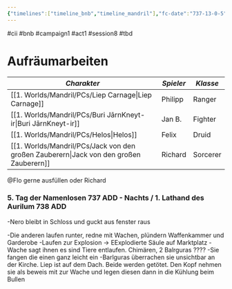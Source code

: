```yaml
---
{"timelines":["timeline_bnb","timeline_mandril"],"fc-date":"737-13-0-5","fc-end":"738-1-1-1","fc-display-name":"Aufräumarbeiten","aat-event-body":"Nachdem die Grafen Sygerik und Medievh besiegt wurden eilen B&B in die Stadt, um die für das Neujahrsturnier geplanten Tiere wieder einzufangen.","aat-render-enabled":true,"dg-publish":true,"permalink":"/2-journals/mandril/campaign-b-and-b/1-act/2022-10-24/","dgPassFrontmatter":true}
---
```


#cii #bnb #campaign1 #act1 #session8 #tbd

# Aufräumarbeiten

| *Charakter* | *Spieler* | *Klasse* |
| ----------- | ----------- | ----------- |
| [[1. Worlds/Mandril/PCs/Liep Carnage\|Liep Carnage]] | Philipp | Ranger |
| [[1. Worlds/Mandril/PCs/Buri JārnKneyt-ir\|Buri JārnKneyt-ir]] | Jan B. | Fighter |
| [[1. Worlds/Mandril/PCs/Helos\|Helos]] | Felix | Druid |
| [[1. Worlds/Mandril/PCs/Jack von den großen Zauberern\|Jack von den großen Zauberern]] | Richard | Sorcerer |



@Flo  gerne ausfüllen oder Richard
### 5. Tag der Namenlosen 737 ADD - Nachts / 1. Lathand des Aurilum 738 ADD
-Nero bleibt in Schloss und guckt aus fenster raus

-Die anderen laufen runter, redne mit Wachen, plündern Waffenkammer und Garderobe
-Laufen zur Explosion -> EExplodierte Säule auf Marktplatz
-Wache sagt ihnen es sind Tiere entlaufen. Chimären, 2 Balrguras ????
-Sie fangen die einen ganz leicht ein
-Barlguras überrachen sie unsichtbar an der Kirche. Liep ist auf dem Dach. Beide werden getötet. Den Kopf nehmen sie als beweis mit zur Wache und legen diesen dann in die Kühlung beim Bullen

